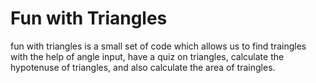 # Fun with Triangles

fun with triangles is a small set of code which allows us to find traingles with
the help of angle input, have a quiz on triangles, calculate the hypotenuse of triangles,
and also calculate the area of traingles.
